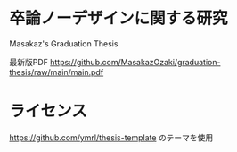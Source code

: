 # 卒論ノーデザインに関する研究
Masakaz's Graduation Thesis

最新版PDF https://github.com/MasakazOzaki/graduation-thesis/raw/main/main.pdf


# ライセンス
https://github.com/ymrl/thesis-template のテーマを使用
